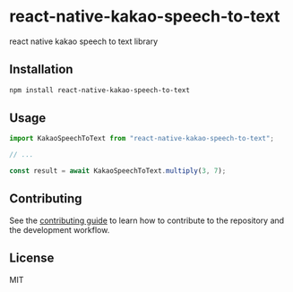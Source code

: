 # react-native-kakao-speech-to-text

react native kakao speech to text library

## Installation

```sh
npm install react-native-kakao-speech-to-text
```

## Usage

```js
import KakaoSpeechToText from "react-native-kakao-speech-to-text";

// ...

const result = await KakaoSpeechToText.multiply(3, 7);
```

## Contributing

See the [contributing guide](CONTRIBUTING.md) to learn how to contribute to the repository and the development workflow.

## License

MIT
